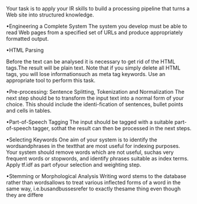 Your task is to apply your IR skills to build a processing pipeline that turns a Web site into structured knowledge. 


•Engineering a Complete System
The system you develop must be able to read Web pages from a specified set of URLs and produce appropriately formatted output.

•HTML Parsing

Before the text can be analysed it is necessary to get rid of the HTML tags.The result will be plain text.  Note that if you simply delete all HTML tags,  you will lose informationsuch as meta tag keywords.  Use an appropriate tool to perform this task.

•Pre-processing: Sentence Splitting, Tokenization and Normalization
The next step should be to transform the input text into a normal form of your choice.  This should include the identi-fication of sentences, bullet points and cells in tables.

•Part-of-Speech Tagging
The input should be tagged with a suitable part-of-speech tagger, sothat the result can then be processed in the next steps.

•Selecting Keywords 
One aim of your system is to identify the wordsandphrases in the textthat are most useful for indexing purposes.  Your system should remove words which are not useful, suchas very frequent words or stopwords, and identify phrases suitable as index terms.  Apply tf.idf as part ofyour selection and weighting step.

•Stemming or Morphological Analysis 
Writing word stems to the database rather than wordsallows to treat various inflected forms of a word in the same way, i.e.busandbussesrefer to exactly thesame thing even though they are differe
